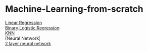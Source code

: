 # Machine-Learning-from-scratch
[Linear Regression](https://github.com/deepralhan26/Machine-Learning-from-scratch/blob/master/linear%20reg%20class%20from%20scratch.ipynb) <br>
[Binary Logistic Regression](https://github.com/deepralhan26/Machine-Learning-from-scratch/blob/master/binary%20logistic%20from%20scratch.py) <br>
[KNN](https://github.com/deepralhan26/Machine-Learning-from-scratch/blob/master/knn%20from%20scratch.py) <br>
[Neural Network] <br>
[2 layer neural network](https://github.com/deepralhan26/Machine-Learning-from-scratch/blob/master/2%20layer%20nn%20from%20scratch.py) <br>
